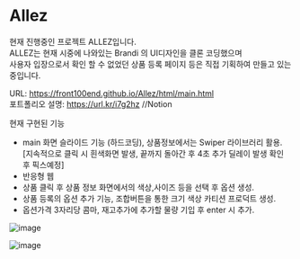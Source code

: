 # Allez
현재 진행중인 프로젝트 ALLEZ입니다.  
ALLEZ는 현재 시중에 나와있는 Brandi 의 UI디자인을 클론 코딩했으며  
사용자 입장으로서 확인 할 수 없었던 상품 등록 페이지 등은 직접 기획하여 만들고 있는 중입니다.  

URL: https://front100end.github.io/Allez/html/main.html  
포트폴리오 설명: https://url.kr/i7g2hz //Notion

현재 구현된 기능  
- main 화면 슬라이드 기능 (하드코딩), 상품정보에서는 Swiper 라이브러리 활용.
[지속적으로 클릭 시 흰색화면 발생, 끝까지 돌아간 후 4초 추가 딜레이 발생 확인 후 픽스예정]
- 반응형 웹
- 상품 클릭 후 상품 정보 화면에서의 색상,사이즈 등을 선택 후 옵션 생성.
- 상품 등록의 옵션 추가 기능, 조합버튼을 통한 크기 색상 카티션 프로덕트 생성.
- 옵션가격 3자리당 콤마, 재고추가에 추가할 물량 기입 후 enter 시 추가.

![image](https://user-images.githubusercontent.com/66547608/172335056-214ed6f6-16b4-4edd-8282-784725eb76fe.png)

![image](https://user-images.githubusercontent.com/66547608/172334922-7149acc8-01db-4777-a061-fe8b52ef4e4d.png)
